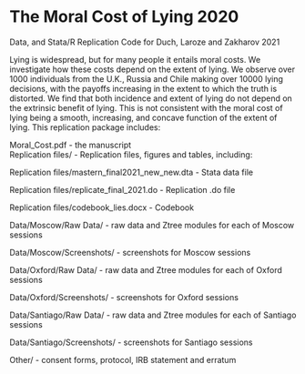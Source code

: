 # The Moral Cost of Lying 2020
Data, and Stata/R Replication Code for Duch, Laroze and Zakharov 2021

Lying is widespread, but for many people it entails moral costs. We investigate how these costs depend on the extent of lying. We observe over 1000 individuals from the U.K., Russia and Chile making over 10000 lying decisions, with the payoffs increasing in the extent to which the truth is distorted. We find that both incidence and extent of lying do not depend on the extrinsic benefit of lying. This is not consistent with the moral cost of lying being a smooth, increasing, and concave function of the extent of lying.
This replication package includes:

Moral_Cost.pdf - the manuscript  
Replication files/ - Replication files, figures and tables, including:  

Replication files/mastern_final2021_new_new.dta - Stata data file

Replication files/replicate_final_2021.do - Replication .do file

Replication files/codebook_lies.docx - Codebook

Data/Moscow/Raw Data/ - raw data and Ztree modules for each of Moscow sessions

Data/Moscow/Screenshots/ - screenshots for Moscow sessions

Data/Oxford/Raw Data/ - raw data and Ztree modules for each of Oxford sessions

Data/Oxford/Screenshots/ - screenshots for Oxford sessions 

Data/Santiago/Raw Data/ - raw data and Ztree modules for each of Santiago sessions

Data/Santiago/Screenshots/ - screenshots for Santiago sessions
 
Other/ - consent forms, protocol, IRB statement and erratum
 
